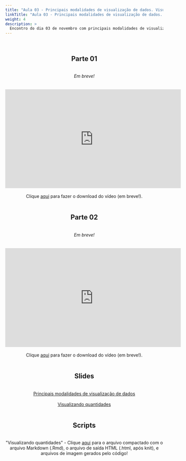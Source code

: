 ```yaml
---
title: "Aula 03 - Principais modalidades de visualização de dados. Visualizando quantidades."
linkTitle: "Aula 03 - Principais modalidades de visualização de dados. Visualizando quantidades."
weight: 4
description: >
  Encontro do dia 03 de novembro com principais modalidades de visualização de dados e gráficos para visualização de quantidades
---
```


<br>
<div align="center">
<h2>Parte 01</h2>
<br>
<i>Em breve!</i>
<br><br><br>
<iframe width="560" height="315" src="https://www.youtube.com/embed/" frameborder="0" allow="accelerometer; autoplay; clipboard-write; encrypted-media; gyroscope; picture-in-picture" allowfullscreen></iframe>
<br><br>
Clique <a href="https://photos.app.goo.gl/">aqui</a> para fazer o download do vídeo (em breve!).
<br><br>

<h2>Parte 02</h2>
<br>
<i>Em breve!</i>
<br><br><br>
<iframe width="560" height="315" src="https://www.youtube.com/embed/" frameborder="0" allow="accelerometer; autoplay; clipboard-write; encrypted-media; gyroscope; picture-in-picture" allowfullscreen></iframe>
<br><br>
Clique <a href="https://photos.app.goo.gl/">aqui</a> para fazer o download do vídeo (em breve!).
<br><br>

<h2>Slides</h2>
<br>
<a href="https://github.com/desirrepetters/GENE7010-dataviz/raw/master/userguide/content/pt-br/2022/sincronas/pdf/aula_03_a.pdf">Principais modalidades de visualização de dados</a>
<br><br>
<a href="https://github.com/desirrepetters/GENE7010-dataviz/raw/master/userguide/content/pt-br/2022/sincronas/pdf/aula_03_b.pdf">Visualizando quantidades</a>
<br><br>

<h2>Scripts</h2>
<br>
"Visualizando quantidades" - Clique <a href="https://github.com/desirrepetters/GENE7010-dataviz/raw/master/userguide/content/pt-br/2022/sincronas/scripts/aula_03.zip">aqui</a> para o arquivo compactado com o arquivo Markdown (.Rmd), o arquivo de saída HTML (.html, após knit), e arquivos de imagem gerados pelo código!
</div>